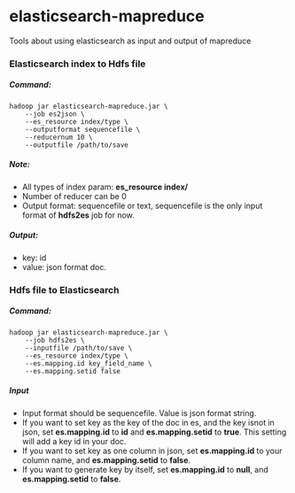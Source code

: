 # elasticsearch-mapreduce
Tools about using elasticsearch as input and output of mapreduce

### Elasticsearch index to Hdfs file
##### Command:

```shell
hadoop jar elasticsearch-mapreduce.jar \
    --job es2json \
    --es_resource index/type \
    --outputformat sequencefile \
    --reducernum 10 \
    --outputfile /path/to/save
```
##### Note:
- All types of index param: **es_resource index/**
- Number of reducer can be 0
- Output format: sequencefile or text, sequencefile is the only input format of **hdfs2es** job for now.

##### Output:
- key: id
- value: json format doc.

### Hdfs file to Elasticsearch
##### Command:

```shell
hadoop jar elasticsearch-mapreduce.jar \
    --job hdfs2es \
    --inputfile /path/to/save \
    --es_resource index/type \
    --es.mapping.id key_field_name \
    --es.mapping.setid false
```

##### Input
- Input format should be sequencefile. Value is json format string.
- If you want to set key as the key of the doc in es, and the key isnot in json, set **es.mapping.id** to **id** and **es.mapping.setid** to **true**. This setting will add a key id in your doc.
- If you want to set key as one column in json, set **es.mapping.id** to your column name, and **es.mapping.setid** to **false**.
- If you want to generate key by itself, set **es.mapping.id** to **null**, and **es.mapping.setid** to **false**.
